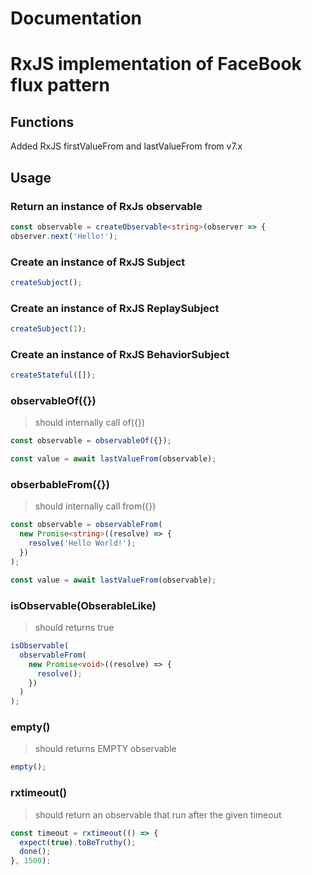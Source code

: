 # Documentation

# RxJS implementation of FaceBook flux pattern

## Functions

Added RxJS firstValueFrom and lastValueFrom from v7.x

## Usage

### Return an instance of RxJs observable

```ts
const observable = createObservable<string>(observer => {
observer.next('Hello!');
```

### Create an instance of RxJS Subject

```ts
createSubject();
```

### Create an instance of RxJS ReplaySubject

```ts
createSubject(1);
```

### Create an instance of RxJS BehaviorSubject

```ts
createStateful([]);
```

### observableOf({})

> should internally call of({})

```ts
const observable = observableOf({});

const value = await lastValueFrom(observable);
```

### obserbableFrom({})

> should internally call from({})

```ts
const observable = observableFrom(
  new Promise<string>((resolve) => {
    resolve('Hello World!');
  })
);

const value = await lastValueFrom(observable);
```

### isObservable(ObserableLike)

> should returns true

```ts
isObservable(
  observableFrom(
    new Promise<void>((resolve) => {
      resolve();
    })
  )
);
```

### empty()

> should returns EMPTY observable

```ts
empty();
```

### rxtimeout()

> should return an observable that run after the given timeout

```ts
const timeout = rxtimeout(() => {
  expect(true).toBeTruthy();
  done();
}, 1500);
```
